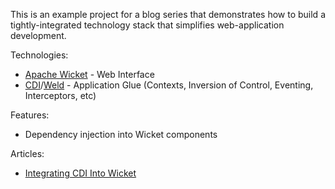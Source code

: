 This is an example project for a blog series that demonstrates how to build a tightly-integrated technology stack that simplifies web-application development.

Technologies:

 * [Apache Wicket](http://wicket.apache.org) - Web Interface
 * [CDI](http://jcp.org/en/jsr/summary?id=299)/[Weld](http://seamframework.org/Weld) - Application Glue (Contexts, Inversion of Control, Eventing, Interceptors, etc)

Features:

 * Dependency injection into Wicket components

Articles:

 * [Integrating CDI Into Wicket](https://www.42lines.net/2011/11/15/integrating-cdi-into-wicket/)


